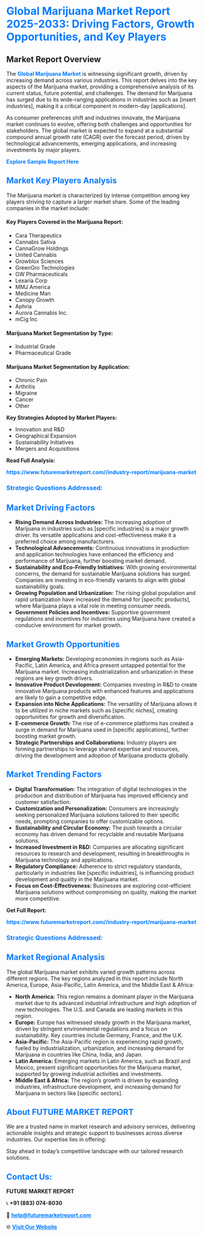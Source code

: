 <h1 style="color: #007BFF;">Global Marijuana Market Report 2025-2033: Driving Factors, Growth Opportunities, and Key Players</h1>

<section id="overview">
<h2>Market Report Overview</h2>
<p>The <a href="https://www.futuremarketreport.com//industry-report/marijuana-market" style="color: #007BFF; text-decoration: none;"><strong>Global Marijuana Market</strong></a> is witnessing significant growth, driven by increasing demand across various industries. This report delves into the key aspects of the Marijuana market, providing a comprehensive analysis of its current status, future potential, and challenges. The demand for Marijuana has surged due to its wide-ranging applications in industries such as [insert industries], making it a critical component in modern-day [applications].</p>
<p>As consumer preferences shift and industries innovate, the Marijuana market continues to evolve, offering both challenges and opportunities for stakeholders. The global market is expected to expand at a substantial compound annual growth rate (CAGR) over the forecast period, driven by technological advancements, emerging applications, and increasing investments by major players.</p>
</section>

<section id="overview">
<p><a href="https://www.futuremarketreport.com//request-sample/reportId=85948" style="color: #007BFF; text-decoration: none;"><strong>Explore Sample Report Here</strong></a></p>
</section>

<section id="key-players">
<h2 style="color: #007BFF;">Market Key Players Analysis</h2>
<p>The Marijuana market is characterized by intense competition among key players striving to capture a larger market share. Some of the leading companies in the market include:</p>
<h4>Key Players Covered in the Marijuana Report:</h4>
<ul><li>Cara Therapeutics</li><li>Cannabis Sativa</li><li>CannaGrow Holdings</li><li>United Cannabis</li><li>Growblox Sciences</li><li>GreenGro Technologies</li><li>GW Pharmaceuticals</li><li>Lexaria Corp</li><li>MMJ America</li><li>Medicine Man</li><li>Canopy Growth</li><li>Aphria</li><li>Aurora Cannabis Inc.</li><li>mCig Inc</li></ul>
<h4>Marijuana Market Segmentation by Type:</h4>
<ul><li>Industrial Grade</li><li>Pharmaceutical Grade</li></ul>

<h4>Marijuana Market Segmentation by Application:</h4>
<ul><li>Chronic Pain</li><li>Arthritis</li><li>Migraine</li><li>Cancer</li><li>Other</li></ul>
<p><strong>Key Strategies Adopted by Market Players:</strong></p>
<ul>
<li>Innovation and R&D</li>
<li>Geographical Expansion</li>
<li>Sustainability Initiatives</li>
<li>Mergers and Acquisitions</li>
</ul>
</section>

<section>
<p><strong>Read Full Analysis: </strong></p><a href="https://www.futuremarketreport.com//industry-report/marijuana-market" style="color: #007BFF; text-decoration: none;"><strong>https://www.futuremarketreport.com//industry-report/marijuana-market</strong></a>
<h3 style="color: #007BFF;">Strategic Questions Addressed:</h3>
</section>

<section id="driving-factors">
<h2 style="color: #007BFF;">Market Driving Factors</h2>
<ul>
<li><strong>Rising Demand Across Industries:</strong> The increasing adoption of Marijuana in industries such as [specific industries] is a major growth driver. Its versatile applications and cost-effectiveness make it a preferred choice among manufacturers.</li>
<li><strong>Technological Advancements:</strong> Continuous innovations in production and application technologies have enhanced the efficiency and performance of Marijuana, further boosting market demand.</li>
<li><strong>Sustainability and Eco-Friendly Initiatives:</strong> With growing environmental concerns, the demand for sustainable Marijuana solutions has surged. Companies are investing in eco-friendly variants to align with global sustainability goals.</li>
<li><strong>Growing Population and Urbanization:</strong> The rising global population and rapid urbanization have increased the demand for [specific products], where Marijuana plays a vital role in meeting consumer needs.</li>
<li><strong>Government Policies and Incentives:</strong> Supportive government regulations and incentives for industries using Marijuana have created a conducive environment for market growth.</li>
</ul>
</section>

<section id="growth-opportunities">
<h2 style="color: #007BFF;">Market Growth Opportunities</h2>
<ul>
<li><strong>Emerging Markets:</strong> Developing economies in regions such as Asia-Pacific, Latin America, and Africa present untapped potential for the Marijuana market. Increasing industrialization and urbanization in these regions are key growth drivers.</li>
<li><strong>Innovative Product Development:</strong> Companies investing in R&D to create innovative Marijuana products with enhanced features and applications are likely to gain a competitive edge.</li>
<li><strong>Expansion into Niche Applications:</strong> The versatility of Marijuana allows it to be utilized in niche markets such as [specific niches], creating opportunities for growth and diversification.</li>
<li><strong>E-commerce Growth:</strong> The rise of e-commerce platforms has created a surge in demand for Marijuana used in [specific applications], further boosting market growth.</li>
<li><strong>Strategic Partnerships and Collaborations:</strong> Industry players are forming partnerships to leverage shared expertise and resources, driving the development and adoption of Marijuana products globally.</li>
</ul>
</section>

<section id="trending-factors">
<h2 style="color: #007BFF;">Market Trending Factors</h2>
<ul>
<li><strong>Digital Transformation:</strong> The integration of digital technologies in the production and distribution of Marijuana has improved efficiency and customer satisfaction.</li>
<li><strong>Customization and Personalization:</strong> Consumers are increasingly seeking personalized Marijuana solutions tailored to their specific needs, prompting companies to offer customizable options.</li>
<li><strong>Sustainability and Circular Economy:</strong> The push towards a circular economy has driven demand for recyclable and reusable Marijuana solutions.</li>
<li><strong>Increased Investment in R&D:</strong> Companies are allocating significant resources to research and development, resulting in breakthroughs in Marijuana technology and applications.</li>
<li><strong>Regulatory Compliance:</strong> Adherence to strict regulatory standards, particularly in industries like [specific industries], is influencing product development and quality in the Marijuana market.</li>
<li><strong>Focus on Cost-Effectiveness:</strong> Businesses are exploring cost-efficient Marijuana solutions without compromising on quality, making the market more competitive.</li>
</ul>
</section>

<section>
<p><strong>Get Full Report: </strong></p><a href="https://www.futuremarketreport.com//industry-report/marijuana-market" style="color: #007BFF; text-decoration: none;"><strong>https://www.futuremarketreport.com//industry-report/marijuana-market</strong></a>
<h3 style="color: #007BFF;">Strategic Questions Addressed:</h3>
</section>


<section id="regional-analysis">
<h2 style="color: #007BFF;">Market Regional Analysis</h2>
<p>The global Marijuana market exhibits varied growth patterns across different regions. The key regions analyzed in this report include North America, Europe, Asia-Pacific, Latin America, and the Middle East & Africa:</p>
<ul>
<li><strong>North America:</strong> This region remains a dominant player in the Marijuana market due to its advanced industrial infrastructure and high adoption of new technologies. The U.S. and Canada are leading markets in this region.</li>
<li><strong>Europe:</strong> Europe has witnessed steady growth in the Marijuana market, driven by stringent environmental regulations and a focus on sustainability. Key countries include Germany, France, and the U.K.</li>
<li><strong>Asia-Pacific:</strong> The Asia-Pacific region is experiencing rapid growth, fueled by industrialization, urbanization, and increasing demand for Marijuana in countries like China, India, and Japan.</li>
<li><strong>Latin America:</strong> Emerging markets in Latin America, such as Brazil and Mexico, present significant opportunities for the Marijuana market, supported by growing industrial activities and investments.</li>
<li><strong>Middle East & Africa:</strong> The region’s growth is driven by expanding industries, infrastructure development, and increasing demand for Marijuana in sectors like [specific sectors].</li>
</ul>
</section>

<footer>
<h2 style="color: #007BFF;">About FUTURE MARKET REPORT</h2>
<p>We are a trusted name in market research and advisory services, delivering actionable insights and strategic support to businesses across diverse industries. Our expertise lies in offering:</p>

<p>Stay ahead in today’s competitive landscape with our tailored research solutions.</p>

<h2 style="color: #007BFF;">Contact Us:</h2>
<p><strong>FUTURE MARKET REPORT</strong></p>
<p>📞 <strong>+91 (883) 074-8030</strong></p>
<p>📧 <strong><a href="mailto:help@futuremarketreport.com" style="color: #007BFF;">help@futuremarketreport.com</a></strong></p>
<p>🌐 <strong><a href="https://www.futuremarketreport.com/" style="color: #007BFF;">Visit Our Website</a></strong></p>
</footer>